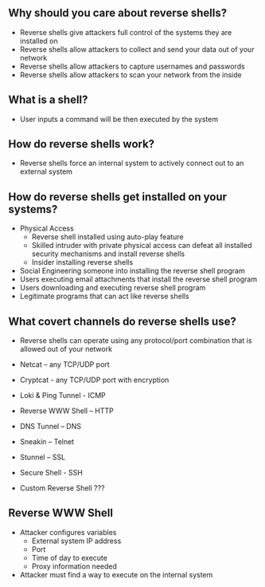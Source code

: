 ## Why should you care about reverse shells?

* Reverse shells give attackers full control of the systems they are installed on
* Reverse shells allow attackers to collect and send your data out of your network
* Reverse shells allow attackers to capture usernames and passwords
* Reverse shells allow attackers to scan your network from the inside

## What is a shell?

* User inputs a command will be then executed by the system

## How do reverse shells work?

* Reverse shells force an internal system to actively connect out to an external system

## How do reverse shells get installed on your systems?

* Physical Access
  * Reverse shell installed using auto-play feature
  * Skilled intruder with private physical access can defeat all installed security mechanisms and install reverse shells
  * Insider installing reverse shells
* Social Engineering someone into installing the reverse shell program
* Users executing email attachments that install the reverse shell program
* Users downloading and executing reverse shell program
* Legitimate programs that can act like reverse shells

## What covert channels do reverse shells use?

* Reverse shells can operate using any protocol/port combination that is allowed out of your network

* Netcat – any TCP/UDP port

* Cryptcat - any TCP/UDP port with encryption

* Loki & Ping Tunnel - ICMP

* Reverse WWW Shell – HTTP

* DNS Tunnel – DNS

* Sneakin – Telnet

* Stunnel – SSL

* Secure Shell - SSH

* Custom Reverse Shell ???

## Reverse WWW Shell

* Attacker configures variables
  * External system IP address
  * Port
  * Time of day to execute
  * Proxy information needed
* Attacker must find a way to execute on the internal system



